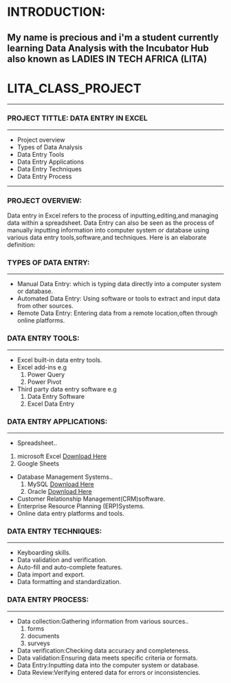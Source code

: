 # INTRODUCTION:
My name is precious and i'm a student currently learning Data Analysis with the Incubator Hub also known 
as LADIES IN TECH AFRICA (LITA)
---
# LITA_CLASS_PROJECT
---
### PROJECT TITTLE: DATA ENTRY IN EXCEL
---
- Project overview
- Types of Data Analysis
- Data Entry Tools
- Data Entry Applications
- Data Entry Techniques
- Data Entry Process
---
### PROJECT OVERVIEW:

Data entry in Excel refers to the process of inputting,editing,and managing data within a spreadsheet.
Data Entry can also be seen as the process of manually inputting information into computer system or
database using various data entry tools,software,and techniques.
Here is an elaborate definition:

### TYPES OF DATA ENTRY:
---
- Manual Data Entry: which is typing data directly into a computer system or database.
- Automated Data Entry: Using software or tools to extract and input data from other sources. 
- Remote Data Entry: Entering data from a remote location,often through online platforms.
  
### DATA ENTRY TOOLS:
---
- Excel built-in data entry tools.
- Excel add-ins e.g
  1. Power Query
  2. Power Pivot
- Third party data entry software e.g
  1. Data Entry Software
  2. Excel Data Entry

### DATA ENTRY APPLICATIONS:
---
- Spreadsheet..
1. microsoft Excel [Download Here](https://www.microsoft.com)
2. Google Sheets
- Database Management Systems..
  1. MySQL [Download Here](https://www.mysql.com)
  2. Oracle [Download Here](https://www.oracle.com)
- Customer Relationship Management(CRM)software.
- Enterprise Resource Planning (ERP)Systems.
- Online data entry platforms and tools.

### DATA ENTRY TECHNIQUES:
---
- Keyboarding skills.
- Data validation and verification.
- Auto-fill and auto-complete features.
- Data import and export.
- Data formatting and standardization.

### DATA ENTRY PROCESS:
---
- Data collection:Gathering information from various sources..
  1. forms
  2. documents
  3. surveys
- Data verification:Checking data accuracy and completeness.
- Data validation:Ensuring data meets specific criteria or formats.
- Data Entry:Inputting data into the computer system or database.
- Data Review:Verifying entered data for errors or inconsistencies.

  

  

  



